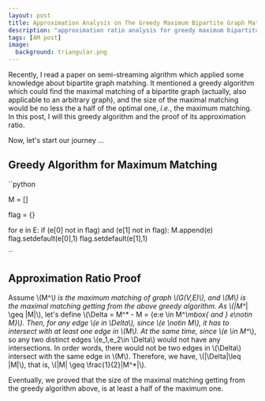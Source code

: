 ```yaml
---
layout: post
title: Approximation Analysis on The Greedy Maximum Bipartite Graph Matching
description: "approximation ratio analysis for greedy maximum bipartitue graph matching"
tags: [AM post]
image:
  background: triangular.png
---
```


Recently, I read a paper on semi-streaming algrithm which applied some knowledge about bipartite graph matxhing. It mentioned a greedy algorithm which could find the maximal matching of a bipartite graph (actually, also applicable to an arbitrary graph), and the size of the maximal matching would be no less the a half of the optimal one, _i.e._, the maximum matching. In this post, I will this greedy algorithm and the proof of its approximation ratio.


Now, let's start our journey ...

## Greedy Algorithm for Maximum Matching


``python

M = []

flag = {}

for e in E:
	if (e[0] not in flag) and (e[1] not in flag):
        M.append(e)
        flag.setdefault(e[0],1)
        flag.setdefault(e[1],1)
        

``

## Approximation Ratio Proof

Assume \\(M^*\\) is the maximum matching of graph \\(G(V,E)\\), and \\(M\\) is the maximal matching getting from the above greedy algorithm. As \\(|M^*| \geq |M|\\), let's define \\(\Delta = M^* - M = \{e:e \in M^*\mbox{ and } e\notin M\}\\). Then, for any edge \\(e in \Delta\\), since \\(e \notin M\\), it has to intersect with at least one edge in \\(M\\). At the same time, since \\(e \in M^*\\), so any two distinct edges \\(e_1,e_2\in \Delta\\) would not have any intersections. In order words, there would not be two edges in \\(\Delta\\) intersect with the same edge in \\(M\\). Therefore, we have, \\(|\Delta|\leq |M|\\), that is, \\(|M| \geq \frac{1}{2}|M^*|\\).

Eventually, we proved that the size of the maximal matching getting from the greedy algorithm above, is at least a half of the maximum one.
  


